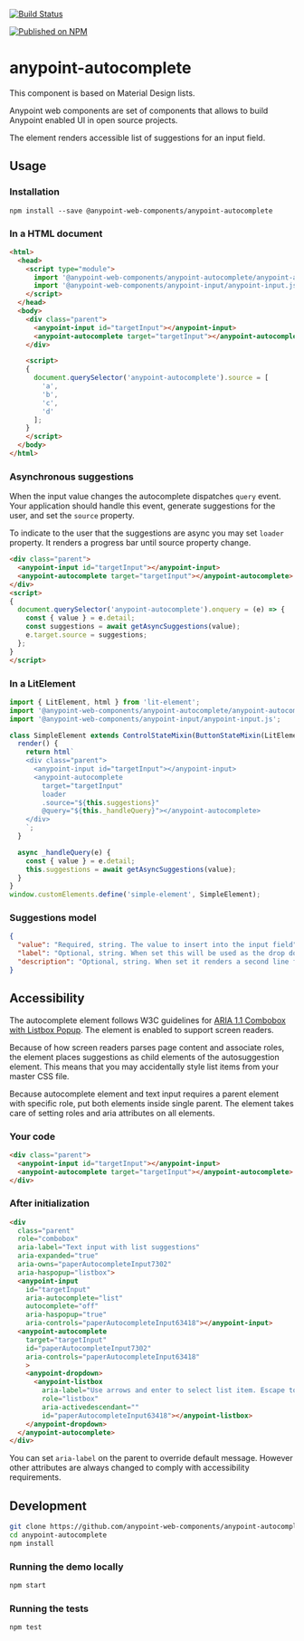 [![Build Status](https://travis-ci.com/anypoint-web-components/anypoint-autocomplete.svg)](https://travis-ci.com/anypoint-web-components/anypoint-autocomplete)

[![Published on NPM](https://img.shields.io/npm/v/@anypoint-web-components/anypoint-autocomplete.svg)](https://www.npmjs.com/package/@anypoint-web-components/anypoint-autocomplete)

# anypoint-autocomplete

This component is based on Material Design lists.

Anypoint web components are set of components that allows to build Anypoint enabled UI in open source projects.

The element renders accessible list of suggestions for an input field.

## Usage

### Installation
```
npm install --save @anypoint-web-components/anypoint-autocomplete
```


### In a HTML document

```html
<html>
  <head>
    <script type="module">
      import '@anypoint-web-components/anypoint-autocomplete/anypoint-autocomplete.js';
      import '@anypoint-web-components/anypoint-input/anypoint-input.js';
    </script>
  </head>
  <body>
    <div class="parent">
      <anypoint-input id="targetInput"></anypoint-input>
      <anypoint-autocomplete target="targetInput"></anypoint-autocomplete>
    </div>

    <script>
    {
      document.querySelector('anypoint-autocomplete').source = [
        'a',
        'b',
        'c',
        'd'
      ];
    }
    </script>
  </body>
</html>
```

### Asynchronous suggestions

When the input value changes the autocomplete dispatches `query` event. Your application should handle this event, generate suggestions for the user, and set the `source` property.

To indicate to the user that the suggestions are async you may set `loader` property. It renders a progress bar until source property change.

```html
<div class="parent">
  <anypoint-input id="targetInput"></anypoint-input>
  <anypoint-autocomplete target="targetInput"></anypoint-autocomplete>
</div>
<script>
{
  document.querySelector('anypoint-autocomplete').onquery = (e) => {
    const { value } = e.detail;
    const suggestions = await getAsyncSuggestions(value);
    e.target.source = suggestions;
  };
}
</script>
```

### In a LitElement

```js
import { LitElement, html } from 'lit-element';
import '@anypoint-web-components/anypoint-autocomplete/anypoint-autocomplete.js';
import '@anypoint-web-components/anypoint-input/anypoint-input.js';

class SimpleElement extends ControlStateMixin(ButtonStateMixin(LitElement)) {
  render() {
    return html`
    <div class="parent">
      <anypoint-input id="targetInput"></anypoint-input>
      <anypoint-autocomplete
        target="targetInput"
        loader
        .source="${this.suggestions}"
        @query="${this._handleQuery}"></anypoint-autocomplete>
    </div>
    `;
  }

  async _handleQuery(e) {
    const { value } = e.detail;
    this.suggestions = await getAsyncSuggestions(value);
  }
}
window.customElements.define('simple-element', SimpleElement);
```

### Suggestions model

```json
{
  "value": "Required, string. The value to insert into the input field",
  "label": "Optional, string. When set this will be used as the drop down list label",
  "description": "Optional, string. When set it renders a second line for the suggestion with help message. Keep it short!"
}
```

## Accessibility

The autocomplete element follows W3C guidelines for [ARIA 1.1 Combobox with Listbox Popup](https://www.w3.org/TR/wai-aria-practices/examples/combobox/aria1.1pattern/listbox-combo.html). The element is enabled to support screen readers.

Because of how screen readers parses page content and associate roles, the element places suggestions as child elements of the autosuggestion element. This means that you may accidentally style list items from your master CSS file.

Because autocomplete element and text input requires a parent element with specific role, put both elements inside single parent. The element takes care of setting roles and aria attributes on all elements.

### Your code

```html
<div class="parent">
  <anypoint-input id="targetInput"></anypoint-input>
  <anypoint-autocomplete target="targetInput"></anypoint-autocomplete>
</div>
```

### After initialization

```html
<div
  class="parent"
  role="combobox"
  aria-label="Text input with list suggestions"
  aria-expanded="true"
  aria-owns="paperAutocompleteInput7302"
  aria-haspopup="listbox">
  <anypoint-input
    id="targetInput"
    aria-autocomplete="list"
    autocomplete="off"
    aria-haspopup="true"
    aria-controls="paperAutocompleteInput63418"></anypoint-input>
  <anypoint-autocomplete
    target="targetInput"
    id="paperAutocompleteInput7302"
    aria-controls="paperAutocompleteInput63418"
    >
    <anypoint-dropdown>
      <anypoint-listbox
        aria-label="Use arrows and enter to select list item. Escape to close the list."
        role="listbox"
        aria-activedescendant=""
        id="paperAutocompleteInput63418"></anypoint-listbox>
    </anypoint-dropdown>
  </anypoint-autocomplete>
</div>
```

You can set `aria-label` on the parent to override default message. However other attributes are always changed to comply with accessibility requirements.

## Development

```sh
git clone https://github.com/anypoint-web-components/anypoint-autocomplete
cd anypoint-autocomplete
npm install
```

### Running the demo locally

```sh
npm start
```

### Running the tests
```sh
npm test
```
